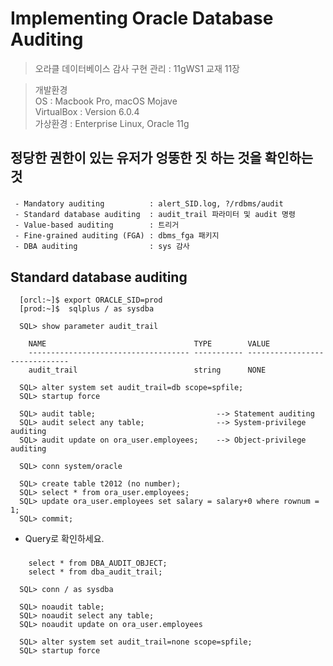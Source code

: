 # Implementing Oracle Database Auditing
> 오라클 데이터베이스 감사 구현 관리 : 11gWS1 교재 11장<br>

> 개발환경<br> 
> OS : Macbook Pro, macOS Mojave<br>
> VirtualBox : Version 6.0.4<br>
> 가상환경 : Enterprise Linux, Oracle 11g

## 정당한 권한이 있는 유저가 엉뚱한 짓 하는 것을 확인하는 것
###
     - Mandatory auditing          : alert_SID.log, ?/rdbms/audit 
     - Standard database auditing  : audit_trail 파라미터 및 audit 명령
     - Value-based auditing        : 트리거
     - Fine-grained auditing (FGA) : dbms_fga 패키지
     - DBA auditing                : sys 감사

## Standard database auditing
    
      [orcl:~]$ export ORACLE_SID=prod
      [prod:~]$  sqlplus / as sysdba
    
      SQL> show parameter audit_trail
    
        NAME                                 TYPE        VALUE
        ------------------------------------ ----------- ------------------------------
        audit_trail                          string      NONE
    
      SQL> alter system set audit_trail=db scope=spfile;
      SQL> startup force
    
      SQL> audit table;                           --> Statement auditing
      SQL> audit select any table;                --> System-privilege auditing
      SQL> audit update on ora_user.employees;    --> Object-privilege auditing
    
      SQL> conn system/oracle
    
      SQL> create table t2012 (no number);
      SQL> select * from ora_user.employees;
      SQL> update ora_user.employees set salary = salary+0 where rownum = 1;
      SQL> commit;
     
* Query로 확인하세요.
###    
        select * from DBA_AUDIT_OBJECT;
        select * from dba_audit_trail;
    
      SQL> conn / as sysdba
    
      SQL> noaudit table; 
      SQL> noaudit select any table;  
      SQL> noaudit update on ora_user.employees 
    
      SQL> alter system set audit_trail=none scope=spfile;
      SQL> startup force



